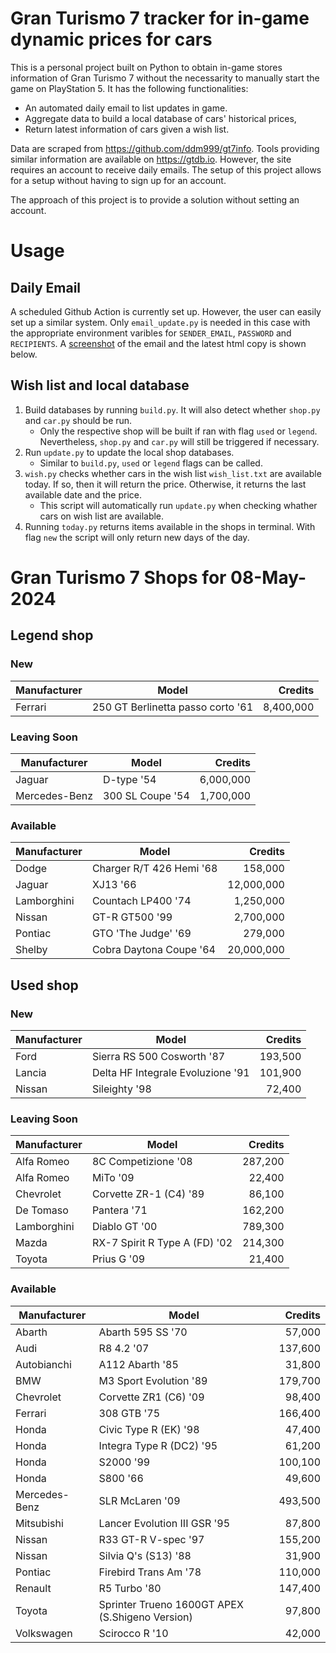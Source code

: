 # Gran Turismo 7 tracker for in-game dynamic prices for cars

This is a personal project built on Python to obtain in-game stores information of Gran Turismo 7 without the necessarity to manually start the game on PlayStation 5. It has the following functionalities:

- An automated daily email to list updates in game.
- Aggregate data to build a local database of cars' historical prices,
- Return latest information of cars given a wish list.

Data are scraped from https://github.com/ddm999/gt7info. Tools providing similar information are available on https://gtdb.io. However, the site requires an account to receive daily emails. The setup of this project allows for a setup without having to sign up for an account.

The approach of this project is to provide a solution without setting an account.

# Usage

## Daily Email

A scheduled Github Action is currently set up. However, the user can easily set up a similar system. Only `email_update.py` is needed in this case with the appropriate environment varibles for `SENDER_EMAIL`, `PASSWORD` and `RECIPIENTS`. A [screenshot](https://raw.githubusercontent.com/marcohoucheng/Gran-Turismo-7-Price-Tracker/main/data/email_screenshot.png) of the email and the latest html copy is shown below.

## Wish list and local database

1. Build databases by running `build.py`. It will also detect whether `shop.py` and `car.py` should be run.
    - Only the respective shop will be built if ran with flag `used` or `legend`. Nevertheless, `shop.py` and `car.py` will still be triggered if necessary.
2. Run `update.py` to update the local shop databases.
    - Similar to `build.py`, `used` or `legend` flags can be called.
3. `wish.py` checks whether cars in the wish list `wish_list.txt` are available today. If so, then it will return the price. Otherwise, it returns the last available date and the price.
    - This script will automatically run `update.py` when checking whather cars on wish list are available.
4. Running `today.py` returns items available in the shops in terminal. With flag `new` the script will only return new days of the day.


# Gran Turismo 7 Shops for 08-May-2024



## Legend shop

### New
 | Manufacturer | Model | Credits |
 | --- | --- | --: |
|Ferrari|250 GT Berlinetta passo corto '61|8,400,000|

### Leaving Soon
 | Manufacturer | Model | Credits |
 | --- | --- | --: |
|Jaguar|D-type '54|6,000,000|
|Mercedes-Benz|300 SL Coupe '54|1,700,000|

### Available
 | Manufacturer | Model | Credits |
 | --- | --- | --: |
|Dodge|Charger R/T 426 Hemi '68|158,000|
|Jaguar|XJ13 '66|12,000,000|
|Lamborghini|Countach LP400 '74|1,250,000|
|Nissan|GT-R GT500 '99|2,700,000|
|Pontiac|GTO 'The Judge' '69|279,000|
|Shelby|Cobra Daytona Coupe '64|20,000,000|


## Used shop

### New
 | Manufacturer | Model | Credits |
 | --- | --- | --: |
|Ford|Sierra RS 500 Cosworth '87|193,500|
|Lancia|Delta HF Integrale Evoluzione '91|101,900|
|Nissan|Sileighty '98|72,400|

### Leaving Soon
 | Manufacturer | Model | Credits |
 | --- | --- | --: |
|Alfa Romeo|8C Competizione '08|287,200|
|Alfa Romeo|MiTo '09|22,400|
|Chevrolet|Corvette ZR-1 (C4) '89|86,100|
|De Tomaso|Pantera '71|162,200|
|Lamborghini|Diablo GT '00|789,300|
|Mazda|RX-7 Spirit R Type A (FD) '02|214,300|
|Toyota|Prius G '09|21,400|

### Available
 | Manufacturer | Model | Credits |
 | --- | --- | --: |
|Abarth|Abarth 595 SS '70|57,000|
|Audi|R8 4.2 '07|137,600|
|Autobianchi|A112 Abarth '85|31,800|
|BMW|M3 Sport Evolution '89|179,700|
|Chevrolet|Corvette ZR1 (C6) '09|98,400|
|Ferrari|308 GTB '75|166,400|
|Honda|Civic Type R (EK) '98|47,400|
|Honda|Integra Type R (DC2) '95|61,200|
|Honda|S2000 '99|100,100|
|Honda|S800 '66|49,600|
|Mercedes-Benz|SLR McLaren '09|493,500|
|Mitsubishi|Lancer Evolution III GSR '95|87,800|
|Nissan|R33 GT-R V-spec '97|155,200|
|Nissan|Silvia Q's (S13) '88|31,900|
|Pontiac|Firebird Trans Am '78|110,000|
|Renault|R5 Turbo '80|147,400|
|Toyota|Sprinter Trueno 1600GT APEX (S.Shigeno Version)|97,800|
|Volkswagen|Scirocco R '10|42,000|
